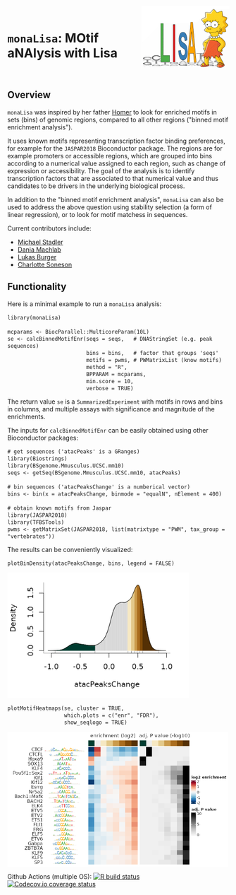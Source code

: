 <img src="vignettes/monaLisa_logo_v1.png" align="right" alt="monaLisa" width="200px"/>

<br>

# `monaLisa`: MOtif aNAlysis with Lisa

<br>

## Overview

`monaLisa` was inspired by her father [Homer](http://homer.ucsd.edu/homer/index.html)
to look for enriched motifs in sets (bins) of genomic regions, compared to all other
regions ("binned motif enrichment analysis").

It uses known motifs representing transcription factor binding preferences,
for example for the `JASPAR2018` Bioconductor package. The regions are for
example promoters or accessible regions, which are grouped into bins according
to a numerical value assigned to each region, such as change of expression
or accessibility. The goal of the analysis is to identify transcription
factors that are associated to that numerical value and thus candidates
to be drivers in the underlying biological process.

In addition to the "binned motif enrichment analysis", `monaLisa` can also be
used to address the above question using stability selection (a form of linear
regression), or to look for motif matchess in sequences.

Current contributors include:

- [Michael Stadler](https://github.com/mbstadler)
- [Dania Machlab](https://github.com/machlabd)
- [Lukas Burger](https://github.com/LukasBurger)
- [Charlotte Soneson](https://github.com/csoneson)

## Functionality

Here is a minimal example to run a `monaLisa` analysis:

```
library(monaLisa)

mcparams <- BiocParallel::MulticoreParam(10L)
se <- calcBinnedMotifEnr(seqs = seqs,   # DNAStringSet (e.g. peak sequences)
                         bins = bins,   # factor that groups 'seqs'
                         motifs = pwms, # PWMatrixList (know motifs)
                         method = "R",
                         BPPARAM = mcparams,
                         min.score = 10,
                         verbose = TRUE)
```

The return value `se` is a `SummarizedExperiment` with motifs in rows and bins
in columns, and multiple assays with significance and magnitude of the enrichments.

The inputs for `calcBinnedMotifEnr` can be easily obtained using other
Bioconductor packages:  
```
# get sequences ('atacPeaks' is a GRanges)
library(Biostrings)
library(BSgenome.Mmusculus.UCSC.mm10)
seqs <- getSeq(BSgenome.Mmusculus.UCSC.mm10, atacPeaks)

# bin sequences ('atacPeaksChange' is a numberical vector)
bins <- bin(x = atacPeaksChange, binmode = "equalN", nElement = 400)

# obtain known motifs from Jaspar
library(JASPAR2018)
library(TFBSTools)
pwms <- getMatrixSet(JASPAR2018, list(matrixtype = "PWM", tax_group = "vertebrates"))
```

The results can be conveniently visualized:
```
plotBinDensity(atacPeaksChange, bins, legend = FALSE)
```
<img src="man/figures/monaLisa_binning_small.png" align="center" alt="binning" width="412px"/>

```
plotMotifHeatmaps(se, cluster = TRUE,
                  which.plots = c("enr", "FDR"),
                  show_seqlogo = TRUE)
```
<img src="man/figures/monaLisa_heatmaps_small.png" align="center" alt="heatmaps" width="501px"/>

<!-- badges: start -->
Github Actions (multiple OS): [![R build status](https://github.com/fmicompbio/monaLisa/workflows/R-CMD-check/badge.svg)](https://github.com/fmicompbio/monaLisa/actions) [![Codecov.io coverage status](https://codecov.io/github/fmicompbio/monaLisa/coverage.svg?branch=master)](https://codecov.io/github/fmicompbio/monaLisa)
<!-- badges: end -->

